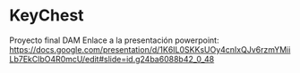 # KeyChest
Proyecto final DAM
Enlace a la presentación powerpoint: https://docs.google.com/presentation/d/1K6IL0SKKsUOy4cnIxQJv6rzmYMiiLb7EkClbO4R0mcU/edit#slide=id.g24ba6088b42_0_48
